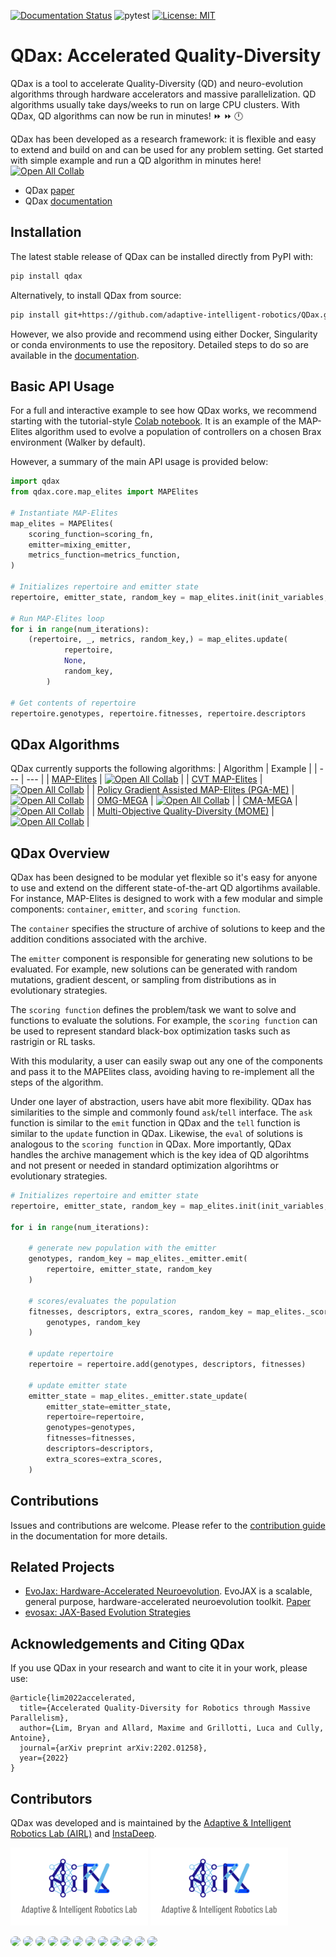 [![Documentation Status](https://readthedocs.org/projects/qdax/badge/?version=latest)](https://qdax.readthedocs.io/en/latest/?badge=latest)
![pytest](https://github.com/adaptive-intelligent-robotics/QDax/actions/workflows/ci.yaml/badge.svg?branch=main)
[![License: MIT](https://img.shields.io/badge/License-MIT-yellow.svg)](https://github.com/adaptive-intelligent-robotics/QDax/blob/main/LICENSE)



# QDax: Accelerated Quality-Diversity
QDax is a tool to accelerate Quality-Diversity (QD) and neuro-evolution algorithms through hardware accelerators and massive parallelization. QD algorithms usually take days/weeks to run on large CPU clusters. With QDax, QD algorithms can now be run in minutes! ⏩ ⏩ 🕛

QDax has been developed as a research framework: it is flexible and easy to extend and build on and can be used for any problem setting. Get started with simple example and run a QD algorithm in minutes here! [![Open All Collab](https://colab.research.google.com/assets/colab-badge.svg)](https://colab.research.google.com/github/adaptive-intelligent-robotics/QDax/blob/main/mapelites_example.ipynb)

- QDax [paper](https://arxiv.org/abs/2202.01258)
- QDax [documentation](https://qdax.readthedocs.io/en/latest/)


## Installation

The latest stable release of QDax can be installed directly from PyPI with:
```bash
pip install qdax
```
Alternatively, to install QDax from source:
```bash
pip install git+https://github.com/adaptive-intelligent-robotics/QDax.git@main
```

However, we also provide and recommend using either Docker, Singularity or conda environments to use the repository. Detailed steps to do so are available in the [documentation](https://qdax.readthedocs.io/en/latest/installation/).

## Basic API Usage
For a full and interactive example to see how QDax works, we recommend starting with the tutorial-style [Colab notebook](./notebooks/mapelites_example.ipynb). It is an example of the MAP-Elites algorithm used to evolve a population of controllers on a chosen Brax environment (Walker by default).

However, a summary of the main API usage is provided below:
```python
import qdax
from qdax.core.map_elites import MAPElites

# Instantiate MAP-Elites
map_elites = MAPElites(
    scoring_function=scoring_fn,
    emitter=mixing_emitter,
    metrics_function=metrics_function,
)

# Initializes repertoire and emitter state
repertoire, emitter_state, random_key = map_elites.init(init_variables, centroids, random_key)

# Run MAP-Elites loop
for i in range(num_iterations):
    (repertoire, _, metrics, random_key,) = map_elites.update(
            repertoire,
            None,
            random_key,
        )

# Get contents of repertoire
repertoire.genotypes, repertoire.fitnesses, repertoire.descriptors
```


## QDax Algorithms
QDax currently supports the following algorithms:
| Algorithm  | Example |
| --- | --- |
| [MAP-Elites](https://arxiv.org/abs/1504.04909) | [![Open All Collab](https://colab.research.google.com/assets/colab-badge.svg)](https://colab.research.google.com/github/adaptive-intelligent-robotics/QDax/blob/main/mapelites_example.ipynb) |
| [CVT MAP-Elites](https://arxiv.org/abs/1610.05729) | [![Open All Collab](https://colab.research.google.com/assets/colab-badge.svg)](https://colab.research.google.com/github/adaptive-intelligent-robotics/QDax/blob/main/mapelites_example.ipynb) |
| [Policy Gradient Assisted MAP-Elites (PGA-ME)](https://hal.archives-ouvertes.fr/hal-03135723v2/file/PGA_MAP_Elites_GECCO.pdf) | [![Open All Collab](https://colab.research.google.com/assets/colab-badge.svg)](https://colab.research.google.com/github/adaptive-intelligent-robotics/QDax/blob/main/pgame_example.ipynb) |
| [OMG-MEGA](https://arxiv.org/abs/2106.03894) |  [![Open All Collab](https://colab.research.google.com/assets/colab-badge.svg)](https://colab.research.google.com/github/adaptive-intelligent-robotics/QDax/blob/main/omgmega_example.ipynb) |
| [CMA-MEGA](https://arxiv.org/abs/2106.03894) | [![Open All Collab](https://colab.research.google.com/assets/colab-badge.svg)](https://colab.research.google.com/github/adaptive-intelligent-robotics/QDax/blob/main/cmamega_example.ipynb) |
| [Multi-Objective Quality-Diversity (MOME)](https://arxiv.org/abs/2202.03057) | [![Open All Collab](https://colab.research.google.com/assets/colab-badge.svg)](https://colab.research.google.com/github/adaptive-intelligent-robotics/QDax/blob/main/mome_example.ipynb) |

## QDax Overview

QDax has been designed to be modular yet flexible so it's easy for anyone to use and extend on the different state-of-the-art QD algortihms available.
For instance, MAP-Elites is designed to work with a few modular and simple components: `container`, `emitter`, and `scoring function`.

The `container` specifies the structure of archive of solutions to keep and the addition conditions associated with the archive.

The `emitter` component is responsible for generating new solutions to be evaluated. For example, new solutions can be generated with random mutations, gradient descent, or sampling from distributions as in evolutionary strategies.

The `scoring function` defines the problem/task we want to solve and functions to evaluate the solutions. For example, the `scoring function` can be used to represent standard black-box optimization tasks such as rastrigin or RL tasks.

With this modularity, a user can easily swap out any one of the components and pass it to the MAPElites class, avoiding having to re-implement all the steps of the algorithm.

Under one layer of abstraction, users have abit more flexibility. QDax has similarities to the simple and commonly found `ask`/`tell` interface. The `ask` function is similar to the `emit` function in QDax and the `tell` function is similar to the `update` function in QDax. Likewise, the `eval` of solutions is analogous to the `scoring function` in QDax.
More importantly, QDax handles the archive management which is the key idea of QD algorihtms and not present or needed in standard optimization algorihtms or evolutionary strategies.

```python
# Initializes repertoire and emitter state
repertoire, emitter_state, random_key = map_elites.init(init_variables, centroids, random_key)

for i in range(num_iterations):

    # generate new population with the emitter
    genotypes, random_key = map_elites._emitter.emit(
        repertoire, emitter_state, random_key
    )

    # scores/evaluates the population
    fitnesses, descriptors, extra_scores, random_key = map_elites._scoring_function(
        genotypes, random_key
    )

    # update repertoire
    repertoire = repertoire.add(genotypes, descriptors, fitnesses)

    # update emitter state
    emitter_state = map_elites._emitter.state_update(
        emitter_state=emitter_state,
        repertoire=repertoire,
        genotypes=genotypes,
        fitnesses=fitnesses,
        descriptors=descriptors,
        extra_scores=extra_scores,
    )
```


## Contributions
Issues and contributions are welcome. Please refer to the [contribution guide](https://qdax.readthedocs.io/en/latest/guides/CONTRIBUTING/) in the documentation for more details.

## Related Projects
- [EvoJax: Hardware-Accelerated Neuroevolution](https://github.com/google/evojax). EvoJAX is a scalable, general purpose, hardware-accelerated neuroevolution toolkit. [Paper](https://arxiv.org/abs/2202.05008)
- [evosax: JAX-Based Evolution Strategies](https://github.com/RobertTLange/evosax)

## Acknowledgements and Citing QDax
If you use QDax in your research and want to cite it in your work, please use:
```
@article{lim2022accelerated,
  title={Accelerated Quality-Diversity for Robotics through Massive Parallelism},
  author={Lim, Bryan and Allard, Maxime and Grillotti, Luca and Cully, Antoine},
  journal={arXiv preprint arXiv:2202.01258},
  year={2022}
}
```

## Contributors

QDax was developed and is maintained by the [Adaptive & Intelligent Robotics Lab (AIRL)](https://www.imperial.ac.uk/adaptive-intelligent-robotics/) and [InstaDeep](https://www.instadeep.com/).

<img src="./docs/images/AIRL_Logo.png" alt="AIRL_Logo" width="220"/> <img src="./docs/images/AIRL_Logo.png" alt="InstaDeep_Logo" width="220"/>

<a href="https://github.com/limbryan" title="Bryan Lim"><img src="https://github.com/limbryan.png" height="auto" width="50" style="border-radius:50%"></a>
<a href="https://github.com/maxiallard" title="Maxime Allard"><img src="https://github.com/maxiallard.png" height="auto" width="50" style="border-radius:50%"></a>
<a href="https://github.com/Lookatator" title="Luca Grilloti"><img src="https://github.com/Lookatator.png" height="auto" width="50" style="border-radius:50%"></a>
<a href="https://github.com/manon-but-yes" title="Manon Flageat"><img src="https://github.com/manon-but-yes.png" height="auto" width="50" style="border-radius:50%"></a>
<a href="https://github.com/Aneoshun" title="Antoine Cully"><img src="https://github.com/Aneoshun.png" height="auto" width="50" style="border-radius:50%"></a>
<a href="https://github.com/felixchalumeau" title="Felix Chalumeau"><img src="https://github.com/felixchalumeau.png" height="auto" width="50" style="border-radius:50%"></a>
<a href="https://github.com/ranzenTom" title="Thomas Pierrot"><img src="https://github.com/ranzenTom.png" height="auto" width="50" style="border-radius:50%"></a>
<a href="https://github.com/Egiob" title="Raphael Boige"><img src="https://github.com/Egiob.png" height="auto" width="50" style="border-radius:50%"></a>
<a href="https://github.com/valentinmace" title="Valentin Mace"><img src="https://github.com/valentinmace.png" height="auto" width="50" style="border-radius:50%"></a>
<a href="https://github.com/GRichard513" title="Guillaume Richard"><img src="https://github.com/GRichard513.png" height="auto" width="50" style="border-radius:50%"></a>
<a href="https://github.com/flajolet" title="Arthur Flajolet"><img src="https://github.com/flajolet.png" height="auto" width="50" style="border-radius:50%"></a>
<a href="https://github.com/remidebette" title="Rémi Debette"><img src="https://github.com/remidebette.png" height="auto" width="50" style="border-radius:50%"></a>

<!-- - [Felix Chalumeau](https://www.linkedin.com/in/f%C3%A9lix-chalumeau-083457172/)
- [Thomas Pierrot](https://scholar.google.fr/citations?user=0zBiyNUAAAAJ&hl=en)
- [Raphaël Boige](https://www.linkedin.com/in/raphaelboige/)
- [Valentin Macé](https://www.linkedin.com/in/valentinmace/)
- [Arthur Flajolet](https://scholar.google.com/citations?user=YYwquKkAAAAJ&hl=en)
- [Guillaume Richard](https://scholar.google.com/citations?user=viOjnmQAAAAJ&hl=fr)
- [Rémi Debette](https://www.linkedin.com/in/remidebette/) -->
<!-- - [Bryan Lim](https://limbryan.github.io/)
- [Maxime Allard](https://www.imperial.ac.uk/people/m.allard20)
- [Luca Grillotti](https://scholar.google.com/citations?user=gY9CmssAAAAJ&hl=fr&oi=sra)
- [Antoine Cully](https://www.imperial.ac.uk/people/a.cully) -->
